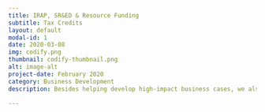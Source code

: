 ```yaml
---
title: IRAP, SR&ED & Resource Funding  
subtitle: Tax Credits
layout: default
modal-id: 1
date: 2020-03-08
img: codify.png
thumbnail: codify-thumbnail.png
alt: image-alt
project-date: February 2020
category: Business Development
description: Besides helping develop high-impact business cases, we also help achieve the awards, including rebates and subsidies. We employ data science for analytics and cloud tools for record-keeping and knowledge management.   

---
```

